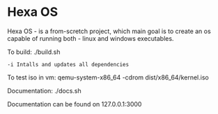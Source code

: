 # Hexa OS

Hexa OS - is a from-scretch project, which main goal is to create an os capable of running both - linux and windows executables.

To build:
    ./build.sh

    -i Intalls and updates all dependencies

To test iso in vm:
    qemu-system-x86_64 -cdrom dist/x86_64/kernel.iso

Documentation:
    ./docs.sh

Documentation can be found on 127.0.0.1:3000